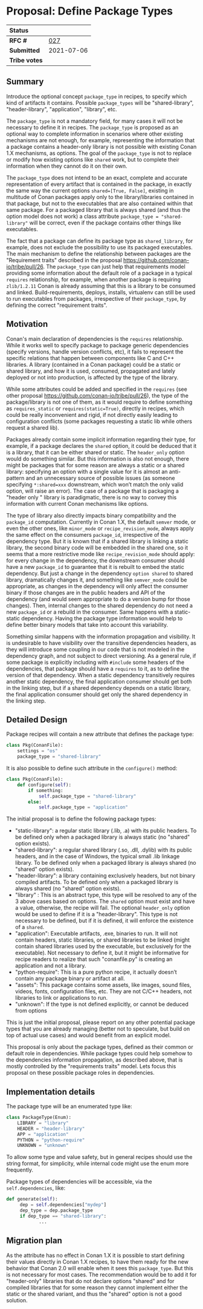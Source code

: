 # Proposal: Define Package Types


| **Status**        |                                                   |
|:------------------|:--------------------------------------------------|
| **RFC #**         | [027](https://github.com/conan-io/tribe/pull/27)  |
| **Submitted**     | 2021-07-06                                       |
| **Tribe votes**   |                                                   |


## Summary

Introduce the optional concept ``package_type`` in recipes, to specify which kind of artifacts it contains. Possible ``package_types`` will be "shared-library", "header-library", "application", "library", etc.

The ``package_type`` is not a mandatory field, for many cases it will not be necessary to define it in recipes. The ``package_type`` is proposed as an optional way to complete information in scenarios where other existing mechanisms are not enough, for example, representing the information that a package contains a header-only library is not possible with existing Conan 1.X mechanisms, as options. The goal of the ``package_type`` is not to replace or modify how existing options like ``shared`` work, but to complete their information when they cannot do it on their own.

The ``package_type`` does not intend to be an exact, complete and accurate representation of every artifact that is contained in the package, in exactly the same way the current options ``shared=[True, False]``, existing in multitude of Conan packages apply only to the library/libraries contained in that package, but not to the executables that are also contained within that same package. For a packaged library that is always shared (and thus the option model does not work) a class attribute ``package_type = "shared-library"`` will be correct, even if the package contains other things like executables.

The fact that a package can define its package type as ``shared_library``, for example, does not exclude the possibility to use its packaged executables. The main mechanism to define the relationship between packages are the "Requirement traits" described in the proposal https://github.com/conan-io/tribe/pull/26. The ``package_type`` can just help that requirements model providing some information about the default role of a package in a typical ``requires`` relationship, for example, when another package is requiring ``zlib/1.2.11`` Conan is already assuming that this is a library to be consumed and linked. Build-requirements, deploys, installs, virtualenv can still be used to run executables from packages, irrespective of their ``package_type``, by defining the correct "requirement traits".


## Motivation

Conan's main declaration of dependencies is the ``requires`` relationship. While it works well to specify package to package generic dependencies (specify versions, handle version conflicts, etc), it fails to represent the specific relations that happen between components like C and C++ libraries. A library (contained in a Conan package) could be a static or shared library, and how it is used, consumed, propagated and lately deployed or not into production, is affected by the type of the library.

While some attributes could be added and specified in the ``requires`` (see other proposal https://github.com/conan-io/tribe/pull/26), the type of the package/library is not one of them, as it would require to define something as ``requires_static`` or ``requires(static=True)``, directly in recipes, which could be really inconvenient and rigid, if not directly easily leading to configuration conflicts (some packages requesting a static lib while others request a shared lib).

Packages already contain some implicit information regarding their type, for example, if a package declares the ``shared`` option, it could be deduced that it is a library, that it can be either shared or static. The ``header_only`` option would do something similar. But this information is also not enough, there might be packages that for some reason are always a static or a shared library: specifying an option with a single value for it is almost an anti-pattern and an unnecessary source of possible issues (as someone specifying ``*:shared=xxx`` downstream, which won’t match the only valid option, will raise an error). The case of a package that is packaging a "header only " library  is paradigmatic, there is no way to convey this information with current Conan mechanisms like options.

The type of library also directly impacts binary compatibility and the ``package_id`` computation. Currently in Conan 1.X, the default ``semver`` mode, or even the other ones, like ``minor_mode`` or ``recipe_revision_mode``, always apply the same effect on the consumers ``package_id``, irrespective of the dependency type. But it is known that if a shared library is linking a static library, the second binary code will be embedded in the shared one, so it seems that a more restrictive mode like ``recipe_revision_mode`` should apply: for every change in the dependency, the downstream consumer should have a new ``package_id`` to guarantee that it is rebuilt to embed the static dependency. But just a change in the dependency ``option shared`` to shared library, dramatically changes it, and something like ``semver_mode`` could be appropriate, as changes in the dependency will only affect the consumer binary if those changes are in the public headers and API of the dependency (and would seem appropriate to do a version bump for those changes). Then, internal changes to the shared dependency do not need a new ``package_id`` or a rebuild in the consumer. Same happens with a static-static dependency. Having the package type information would help to define better binary models that take into account this variability.

Something similar happens with the information propagation and visibility. It is undesirable to have visibility over the transitive dependencies headers, as they will introduce some coupling in our code that is not modeled in the dependency graph, and not subject to direct versioning. As a general rule, if some package is explicitly including with ``#include`` some headers of the dependencies, that package should have a ``requires`` to it, as to define the version of that dependency. When a static dependency transitively requires another static dependency, the final application consumer should get both in the linking step, but if a shared dependency depends on a static library, the final application consumer should get only the shared dependency in the linking step.


## Detailed Design

Package recipes will contain a new attribute that defines the package type:

```python
class Pkg(ConanFile):
    settings = "os"
    package_type = "shared-library"
```

It is also possible to define such attribute in the ``configure()`` method:

```python
class Pkg(ConanFile):
    def configure(self):
        if something:
            self.package_type = "shared-library"
        else:
            self.package_type = "application"
```

The initial proposal is to define the following package types:

- "static-library": a regular static library (.lib, .a) with its public headers. To be defined only when a packaged library is always static (no "shared" option exists).
- "shared-library": a regular shared library (.so, .dll, .dylib) with its public headers, and in the case of Windows, the typical small .lib linkage library. To be defined only when a packaged library is always shared (no "shared" option exists).
- "header-library": a library containing exclusively headers, but not binary compiled artifacts. To be defined only when a packaged library is always shared (no "shared" option exists).
- "library" : This is an abstract type, this type will be resolved to any of the 3 above cases based on options. The ``shared`` option must exist and have a value, otherwise, the recipe will fail. The optional ``header_only`` option would be used to define if it is a "header-library". This type is not necessary to be defined, but if it is defined, it will enforce the existence of a ``shared``.
- "application": Executable artifacts, .exe, binaries to run. It will not contain headers, static libraries, or shared libraries to be linked (might contain shared libraries used by the executable, but exclusively for the executable). Not necessary to define it, but it might be informative for recipe readers to realize that such "conanfile.py" is creating an application and not a library.
- "python-require": This is a pure python recipe, it actually doesn’t contain any package binary or artifact at all.
- "assets": This package contains some assets, like images, sound files, videos, fonts, configuration files, etc. They are not C/C++ headers, not libraries to link or applications to run.
- "unknown": If the type is not defined explicitly, or cannot be deduced from options

This is just the initial proposal, please report on any other potential package types that you are already managing (better not to speculate, but build on top of actual use cases) and would benefit from an explicit model.

This proposal is only about the package types, defined as their common or default role in dependencies. While package types could help somehow to the dependencies information propagation, as described above, that is mostly controlled by the "requirements traits" model. Lets focus this proposal on these possible package roles in dependencies.


## Implementation details

The package type will be an enumerated type like:

```python
class PackageType(Enum):
    LIBRARY = "library"
    HEADER = "header-library"
    APP = "application"
    PYTHON = "python-require"
    UNKNOWN = "unknown"
```

To allow some type and value safety, but in general recipes should use the string format, for simplicity, while internal code might use the enum more frequently.

Package types of dependencies will be accessible, via the ``self.dependencies``, like:

```python
def generate(self):
     dep = self.dependencies["mydep"]
     dep_type = dep.package_type
     if dep_type == "shared-library":
            ...
```

## Migration plan

As the attribute has no effect in Conan 1.X it is possible to start defining their values directly in Conan 1.X recipes, to have them ready for the new behavior that Conan 2.0 will enable when it sees this ``package_type``. But this is not necessary for most cases. The recommendation would be to add it for "header-only" libraries that do not declare options "shared" and for compiled libraries that for some reason they cannot implement either the static or the shared variant, and thus the "shared" option is not a good solution.
